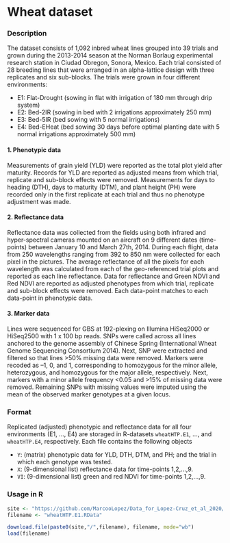 
# Wheat dataset

### Description

The dataset consists of 1,092 inbred wheat lines grouped into 39 trials and grown during the 2013-2014 season at the Norman Borlaug experimental research station in Ciudad Obregon, Sonora, Mexico. Each trial consisted of 28 breeding lines that were arranged in an alpha-lattice design with three replicates and six sub-blocks. The trials were grown in four different environments:

 - E1: Flat-Drought (sowing in flat with irrigation of 180 mm through drip system)
 - E2: Bed-2IR (sowing in bed with 2 irrigations approximately 250 mm)
 - E3: Bed-5IR (bed sowing with 5 normal irrigations)
 - E4: Bed-EHeat (bed sowing 30 days before optimal planting date with 5 normal irrigations approximately 500 mm)

#### 1. Phenotypic data

Measurements of grain yield (YLD) were reported as the total plot yield after maturity. Records for YLD are reported as adjusted means from which trial, replicate and sub-block effects were removed. Measurements for days to heading (DTH), days to maturity (DTM), and plant height (PH) were recorded only in the first replicate at each trial and thus no phenotype adjustment was made.

#### 2. Reflectance data

Reflectance data was collected from the fields using both infrared and hyper-spectral cameras mounted on an aircraft on 9 different dates (time-points) between January 10 and March 27th, 2014. During each flight, data from 250 wavelengths ranging from 392 to 850 nm were collected for each pixel in the pictures. The average reflectance of all the pixels for each wavelength was calculated from each of the geo-referenced trial plots and reported as each line reflectance. Data for reflectance and Green NDVI and Red NDVI are reported as adjusted phenotypes from which trial, replicate and sub-block effects were removed. Each data-point matches to each data-point in phenotypic data.

#### 3. Marker data

Lines were sequenced for GBS at 192-plexing on Illumina HiSeq2000 or HiSeq2500 with 1 x 100 bp reads. SNPs were called across all lines anchored to the genome assembly of Chinese Spring (International Wheat Genome Sequencing Consortium 2014). Next, SNP were extracted and filtered so that lines >50% missing data were removed. Markers were recoded as –1, 0, and 1, corresponding to homozygous for the minor allele, heterozygous, and homozygous for the major allele, respectively. Next, markers with a minor allele frequency <0.05 and >15% of missing data were removed. Remaining SNPs with missing values were imputed using the mean of the observed marker genotypes at a given locus.

### Format

Replicated (adjusted) phenotypic and reflectance data for all four environments (E1, ..., E4) are storaged in R-datasets `wheatHTP.E1`, ..., and `wheatHTP.E4`, respectively. Each file contains the following objects

 - `Y`: (matrix) phenotypic data for YLD, DTH, DTM, and PH; and the trial in which each genotype was tested.
 - `X`: (9-dimensional list) reflectance data for time-points 1,2,...,9.
 - `VI`: (9-dimensional list) green and red NDVI for time-points 1,2,...,9.

### Usage in R

```r
site <- "https://github.com/MarcooLopez/Data_for_Lopez-Cruz_et_al_2020/raw/main"
filename <- "wheatHTP.E1.RData"

download.file(paste0(site,"/",filename), filename, mode="wb")
load(filename)

```
